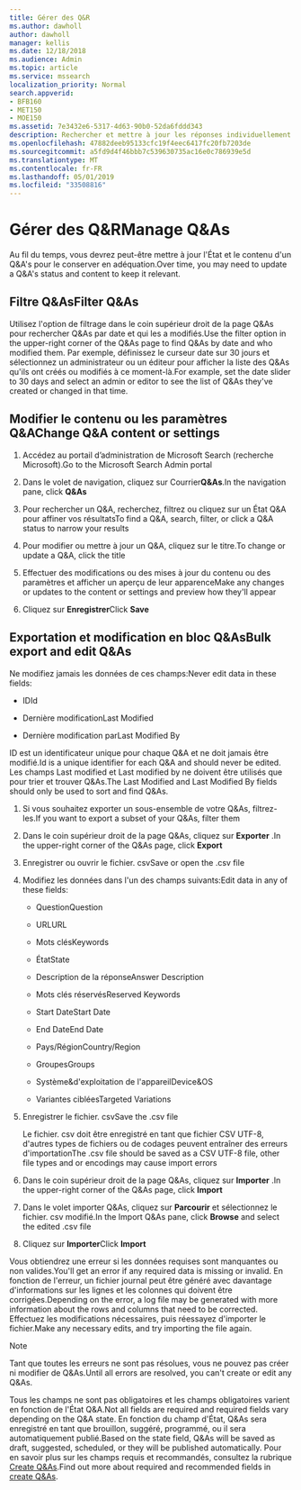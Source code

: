 ```yaml
---
title: Gérer des Q&R
ms.author: dawholl
author: dawholl
manager: kellis
ms.date: 12/18/2018
ms.audience: Admin
ms.topic: article
ms.service: mssearch
localization_priority: Normal
search.appverid:
- BFB160
- MET150
- MOE150
ms.assetid: 7e3432e6-5317-4d63-90b0-52da6fddd343
description: Rechercher et mettre à jour les réponses individuellement ou utiliser les outils de recherche Microsoft disponibles pour les modifier en une seule fois
ms.openlocfilehash: 47882deeb95133cfc19f4eec6417fc20fb7203de
ms.sourcegitcommit: a5fd9d4f46bbb7c539630735ac16e0c786939e5d
ms.translationtype: MT
ms.contentlocale: fr-FR
ms.lasthandoff: 05/01/2019
ms.locfileid: "33508816"
---
```

# <a name="manage-qas"></a><span data-ttu-id="85297-103">Gérer des Q&R</span><span class="sxs-lookup"><span data-stu-id="85297-103">Manage Q&As</span></span>

<span data-ttu-id="85297-104">Au fil du temps, vous devrez peut-être mettre à jour l'État et le contenu d'un Q&A's pour le conserver en adéquation.</span><span class="sxs-lookup"><span data-stu-id="85297-104">Over time, you may need to update a Q&A's status and content to keep it relevant.</span></span>
  
## <a name="filter-qas"></a><span data-ttu-id="85297-105">Filtre Q&As</span><span class="sxs-lookup"><span data-stu-id="85297-105">Filter Q&As</span></span>

<span data-ttu-id="85297-106">Utilisez l'option de filtrage dans le coin supérieur droit de la page Q&As pour rechercher Q&As par date et qui les a modifiés.</span><span class="sxs-lookup"><span data-stu-id="85297-106">Use the filter option in the upper-right corner of the Q&As page to find Q&As by date and who modified them.</span></span> <span data-ttu-id="85297-107">Par exemple, définissez le curseur date sur 30 jours et sélectionnez un administrateur ou un éditeur pour afficher la liste des Q&As qu'ils ont créés ou modifiés à ce moment-là.</span><span class="sxs-lookup"><span data-stu-id="85297-107">For example, set the date slider to 30 days and select an admin or editor to see the list of Q&As they've created or changed in that time.</span></span>
  
## <a name="change-qa-content-or-settings"></a><span data-ttu-id="85297-108">Modifier le contenu ou les paramètres Q&A</span><span class="sxs-lookup"><span data-stu-id="85297-108">Change Q&A content or settings</span></span>

1. <span data-ttu-id="85297-109">Accédez au portail d’administration de Microsoft Search (recherche Microsoft).</span><span class="sxs-lookup"><span data-stu-id="85297-109">Go to the Microsoft Search Admin portal</span></span>
    
2. <span data-ttu-id="85297-110">Dans le volet de navigation, cliquez sur Courrier**Q&As**.</span><span class="sxs-lookup"><span data-stu-id="85297-110">In the navigation pane, click **Q&As**</span></span>
    
3. <span data-ttu-id="85297-111">Pour rechercher un Q&A, recherchez, filtrez ou cliquez sur un État Q&A pour affiner vos résultats</span><span class="sxs-lookup"><span data-stu-id="85297-111">To find a Q&A, search, filter, or click a Q&A status to narrow your results</span></span>
    
4. <span data-ttu-id="85297-112">Pour modifier ou mettre à jour un Q&A, cliquez sur le titre.</span><span class="sxs-lookup"><span data-stu-id="85297-112">To change or update a Q&A, click the title</span></span>
    
5. <span data-ttu-id="85297-113">Effectuer des modifications ou des mises à jour du contenu ou des paramètres et afficher un aperçu de leur apparence</span><span class="sxs-lookup"><span data-stu-id="85297-113">Make any changes or updates to the content or settings and preview how they'll appear</span></span>
    
6. <span data-ttu-id="85297-114">Cliquez sur **Enregistrer**</span><span class="sxs-lookup"><span data-stu-id="85297-114">Click **Save**</span></span>
    
## <a name="bulk-export-and-edit-qas"></a><span data-ttu-id="85297-115">Exportation et modification en bloc Q&As</span><span class="sxs-lookup"><span data-stu-id="85297-115">Bulk export and edit Q&As</span></span>

<span data-ttu-id="85297-116">Ne modifiez jamais les données de ces champs:</span><span class="sxs-lookup"><span data-stu-id="85297-116">Never edit data in these fields:</span></span>
  
- <span data-ttu-id="85297-117">ID</span><span class="sxs-lookup"><span data-stu-id="85297-117">Id</span></span>
    
- <span data-ttu-id="85297-118">Dernière modification</span><span class="sxs-lookup"><span data-stu-id="85297-118">Last Modified</span></span>
    
- <span data-ttu-id="85297-119">Dernière modification par</span><span class="sxs-lookup"><span data-stu-id="85297-119">Last Modified By</span></span>
    
<span data-ttu-id="85297-120">ID est un identificateur unique pour chaque Q&A et ne doit jamais être modifié.</span><span class="sxs-lookup"><span data-stu-id="85297-120">Id is a unique identifier for each Q&A and should never be edited.</span></span> <span data-ttu-id="85297-121">Les champs Last modified et Last modified by ne doivent être utilisés que pour trier et trouver Q&As.</span><span class="sxs-lookup"><span data-stu-id="85297-121">The Last Modified and Last Modified By fields should only be used to sort and find Q&As.</span></span>
  
1. <span data-ttu-id="85297-122">Si vous souhaitez exporter un sous-ensemble de votre Q&As, filtrez-les.</span><span class="sxs-lookup"><span data-stu-id="85297-122">If you want to export a subset of your Q&As, filter them</span></span>
    
2. <span data-ttu-id="85297-123">Dans le coin supérieur droit de la page Q&As, cliquez sur **Exporter** .</span><span class="sxs-lookup"><span data-stu-id="85297-123">In the upper-right corner of the Q&As page, click **Export**</span></span>
    
3. <span data-ttu-id="85297-124">Enregistrer ou ouvrir le fichier. csv</span><span class="sxs-lookup"><span data-stu-id="85297-124">Save or open the .csv file</span></span>
    
4. <span data-ttu-id="85297-125">Modifiez les données dans l'un des champs suivants:</span><span class="sxs-lookup"><span data-stu-id="85297-125">Edit data in any of these fields:</span></span>
    
   - <span data-ttu-id="85297-126">Question</span><span class="sxs-lookup"><span data-stu-id="85297-126">Question</span></span>
    
   - <span data-ttu-id="85297-127">URL</span><span class="sxs-lookup"><span data-stu-id="85297-127">URL</span></span>
      
   - <span data-ttu-id="85297-128">Mots clés</span><span class="sxs-lookup"><span data-stu-id="85297-128">Keywords</span></span>
    
   - <span data-ttu-id="85297-129">État</span><span class="sxs-lookup"><span data-stu-id="85297-129">State</span></span>
    
   - <span data-ttu-id="85297-130">Description de la réponse</span><span class="sxs-lookup"><span data-stu-id="85297-130">Answer Description</span></span>
    
   - <span data-ttu-id="85297-131">Mots clés réservés</span><span class="sxs-lookup"><span data-stu-id="85297-131">Reserved Keywords</span></span>
    
   - <span data-ttu-id="85297-132">Start Date</span><span class="sxs-lookup"><span data-stu-id="85297-132">Start Date</span></span>
    
   - <span data-ttu-id="85297-133">End Date</span><span class="sxs-lookup"><span data-stu-id="85297-133">End Date</span></span>
    
   - <span data-ttu-id="85297-134">Pays/Région</span><span class="sxs-lookup"><span data-stu-id="85297-134">Country/Region</span></span>
    
   - <span data-ttu-id="85297-135">Groupes</span><span class="sxs-lookup"><span data-stu-id="85297-135">Groups</span></span>
    
   - <span data-ttu-id="85297-136">Système&amp;d'exploitation de l'appareil</span><span class="sxs-lookup"><span data-stu-id="85297-136">Device&amp;OS</span></span>
    
   - <span data-ttu-id="85297-137">Variantes ciblées</span><span class="sxs-lookup"><span data-stu-id="85297-137">Targeted Variations</span></span>
    
5. <span data-ttu-id="85297-138">Enregistrer le fichier. csv</span><span class="sxs-lookup"><span data-stu-id="85297-138">Save the .csv file</span></span>

    <span data-ttu-id="85297-139">Le fichier. csv doit être enregistré en tant que fichier CSV UTF-8, d'autres types de fichiers ou de codages peuvent entraîner des erreurs d'importation</span><span class="sxs-lookup"><span data-stu-id="85297-139">The .csv file should be saved as a CSV UTF-8 file, other file types and or encodings may cause import errors</span></span>
    
6. <span data-ttu-id="85297-140">Dans le coin supérieur droit de la page Q&As, cliquez sur **Importer** .</span><span class="sxs-lookup"><span data-stu-id="85297-140">In the upper-right corner of the Q&As page, click **Import**</span></span>
    
7. <span data-ttu-id="85297-141">Dans le volet importer Q&As, cliquez sur **Parcourir** et sélectionnez le fichier. csv modifié.</span><span class="sxs-lookup"><span data-stu-id="85297-141">In the Import Q&As pane, click **Browse** and select the edited .csv file</span></span> 
    
8. <span data-ttu-id="85297-142">Cliquez sur **Importer**</span><span class="sxs-lookup"><span data-stu-id="85297-142">Click **Import**</span></span>
    
<span data-ttu-id="85297-143">Vous obtiendrez une erreur si les données requises sont manquantes ou non valides.</span><span class="sxs-lookup"><span data-stu-id="85297-143">You'll get an error if any required data is missing or invalid.</span></span> <span data-ttu-id="85297-144">En fonction de l'erreur, un fichier journal peut être généré avec davantage d'informations sur les lignes et les colonnes qui doivent être corrigées.</span><span class="sxs-lookup"><span data-stu-id="85297-144">Depending on the error, a log file may be generated with more information about the rows and columns that need to be corrected.</span></span> <span data-ttu-id="85297-145">Effectuez les modifications nécessaires, puis réessayez d'importer le fichier.</span><span class="sxs-lookup"><span data-stu-id="85297-145">Make any necessary edits, and try importing the file again.</span></span>
  
> [!NOTE]
> <span data-ttu-id="85297-146">Tant que toutes les erreurs ne sont pas résolues, vous ne pouvez pas créer ni modifier de Q&As.</span><span class="sxs-lookup"><span data-stu-id="85297-146">Until all errors are resolved, you can't create or edit any Q&As.</span></span> 
  
<span data-ttu-id="85297-147">Tous les champs ne sont pas obligatoires et les champs obligatoires varient en fonction de l'État Q&A.</span><span class="sxs-lookup"><span data-stu-id="85297-147">Not all fields are required and required fields vary depending on the Q&A state.</span></span> <span data-ttu-id="85297-148">En fonction du champ d'État, Q&As sera enregistré en tant que brouillon, suggéré, programmé, ou il sera automatiquement publié.</span><span class="sxs-lookup"><span data-stu-id="85297-148">Based on the state field, Q&As will be saved as draft, suggested, scheduled, or they will be published automatically.</span></span> <span data-ttu-id="85297-149">Pour en savoir plus sur les champs requis et recommandés, consultez la rubrique [Create Q&As](create-qas.md).</span><span class="sxs-lookup"><span data-stu-id="85297-149">Find out more about required and recommended fields in [create Q&As](create-qas.md).</span></span>

  

